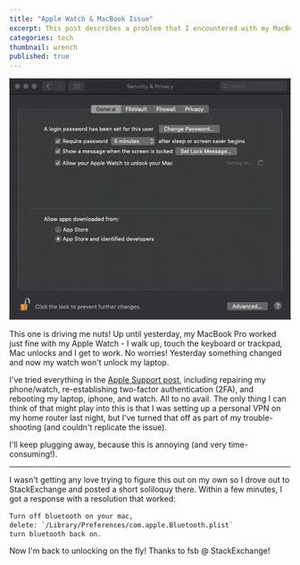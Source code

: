 ```yaml
---
title: "Apple Watch & MacBook Issue"
excerpt: This post describes a problem that I encountered with my MacBook Pro not unlocking with my Apple Watch in October 2018.  
categories: tech
thumbnail: wrench
published: true
---
```

!["Time-lapsed screen capture"](/images/apple_watch_macbookpro.gif)

This one is driving me nuts! Up until yesterday, my MacBook Pro worked just fine with my Apple Watch - I walk up, touch the keyboard or trackpad, Mac unlocks and I get to work. No worries! Yesterday something changed and now my watch won't unlock my laptop. 

I've tried everything in the [Apple Support post](https://support.apple.com/en-us/HT206995), including repairing my phone/watch, re-establishing two-factor authentication (2FA), and rebooting my laptop, iphone, and watch. All to no avail. The only thing I can think of that might play into this is that I was setting up a personal VPN on my home router last night, but I've turned that off as part of my trouble-shooting (and couldn't replicate the issue). 

I'll keep plugging away, because this is annoying (and very time-consuming!). 

---

I wasn't getting any love trying to figure this out on my own so I drove out to StackExchange and posted a short soliloquy there. Within a few minutes, I got a response with a resolution that worked: 

```
Turn off bluetooth on your mac, 
delete: `/Library/Preferences/com.apple.Bluetooth.plist` 
turn bluetooth back on.
```

Now I'm back to unlocking on the fly! Thanks to fsb @ StackExchange! 
